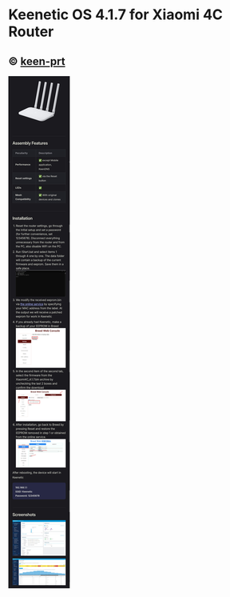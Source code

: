 # Keenetic OS 4.1.7 for Xiaomi 4C Router
## © [keen-prt](https://keen-prt.github.io)
<img src="https://github.com/xiv3r/KeeneticOS-4.1.7-Xiaomi-Router-4C/blob/main/Guide.jpg">
